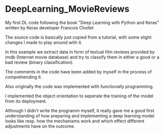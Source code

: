 # DeepLearning_MovieReviews
My first DL code following the book "Deep Learning with Python and Keras" written by Keras developer Francois Chollet

The source code is basically just copied from a tutorial, with some slight changes I made to play around with it.

In this example we extract data in form of textual film reviews provided by imdb (Internet movie database) and try to classify them in either a good or a bad review (binary classification).

The comments in the code have been added by myself in the process of comprehending it.

Also originally the code was implemented with functionally programming.

I implemented the object orientation to seperate the training of the model from its deployment.

Although I didn't write the programm myself, it really gave me a good first understanding of how preparing and implementing a deep learning model looks like resp. how the mechanisms work and which effect different adjustments have on the outcome.
